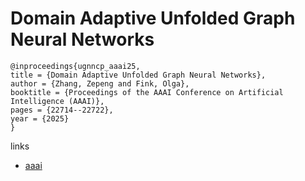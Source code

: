 # Domain Adaptive Unfolded Graph Neural Networks

```
@inproceedings{ugnncp_aaai25,
title = {Domain Adaptive Unfolded Graph Neural Networks},
author = {Zhang, Zepeng and Fink, Olga},
booktitle = {Proceedings of the AAAI Conference on Artificial Intelligence (AAAI)},
pages = {22714--22722},
year = {2025}
}
```

links
- [aaai](https://ojs.aaai.org/index.php/AAAI/article/view/34431)
